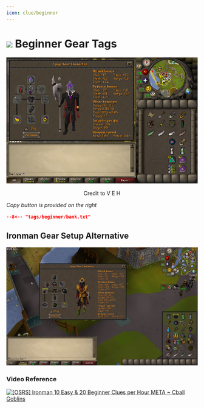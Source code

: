 ```yaml
---
icon: clue/beginner
---
```


# <img style="vertical-align:middle" src="../../icons/beginner.png" width="35"> Beginner Gear Tags

![Beginner Gear](images/beginner.png)
<p style="text-align: center;">Credit to V E H</p>

_Copy button is provided on the right_
``` json title=""
--8<-- "tags/beginner/bank.txt"
```

## Ironman Gear Setup Alternative

![Beginner Gear Iron](images/beginner_iron.png)

### Video Reference
[![[OSRS] Ironman 10 Easy & 20 Beginner Clues per Hour META ~ Cball Goblins
](https://img.youtube.com/vi/eHQRIp2-wH4/0.jpg)](https://www.youtube.com/watch?v=eHQRIp2-wH4)